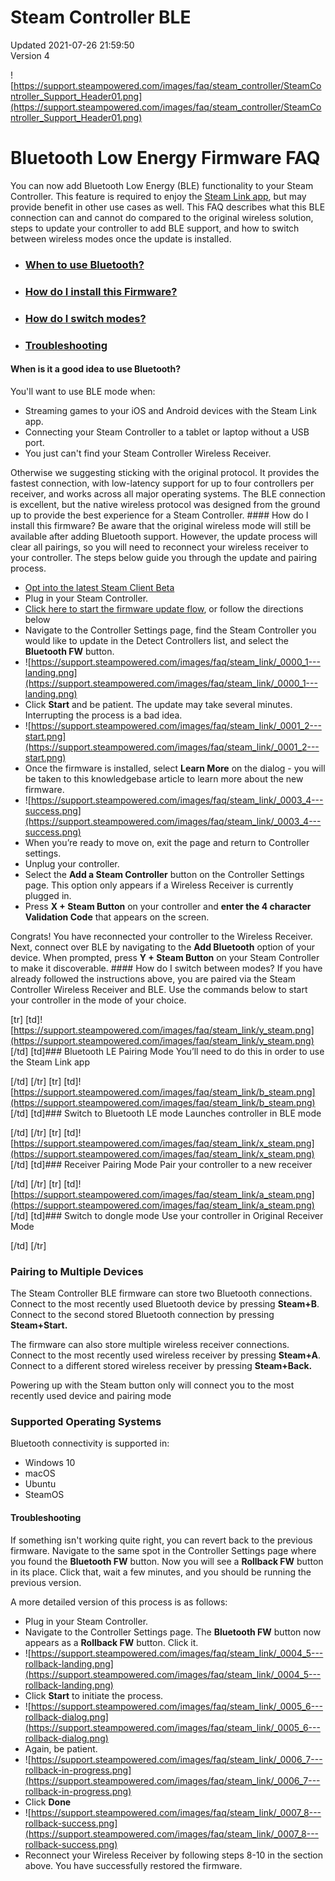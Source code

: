 # Steam Controller BLE
Updated 2021-07-26 21:59:50  
Version 4  

![https://support.steampowered.com/images/faq/steam_controller/SteamController_Support_Header01.png](https://support.steampowered.com/images/faq/steam_controller/SteamController_Support_Header01.png)  
  
# Bluetooth Low Energy Firmware FAQ
You can now add Bluetooth Low Energy (BLE) functionality to your Steam Controller. This feature is required to enjoy the [Steam Link app](https://store.steampowered.com/steamlink/about), but may provide benefit in other use cases as well. This FAQ describes what this BLE connection can and cannot do compared to the original wireless solution, steps to update your controller to add BLE support, and how to switch between wireless modes once the update is installed.  
  
* ### [When to use Bluetooth?](#use)
* ### [How do I install this Firmware?](#how)
* ### [How do I switch modes?](#switch)
* ### [Troubleshooting](#recover)
  
  
 #### When is it a good idea to use Bluetooth?
You'll want to use BLE mode when:  
* Streaming games to your iOS and Android devices with the Steam Link app.
* Connecting your Steam Controller to a tablet or laptop without a USB port.
* You just can't find your Steam Controller Wireless Receiver.
  
Otherwise we suggesting sticking with the original protocol. It provides the fastest connection, with low-latency support for up to four controllers per receiver, and works across all major operating systems. The BLE connection is excellent, but the native wireless protocol was designed from the ground up to provide the best experience for a Steam Controller.  #### How do I install this firmware?
Be aware that the original wireless mode will still be available after adding Bluetooth support. However, the update process will clear all pairings, so you will need to reconnect your wireless receiver to your controller. The steps below guide you through the update and pairing process.  
  
* [Opt into the latest Steam Client Beta](https://help.steampowered.com/en/faqs/view/276C-85A0-C531-AFA3)
* Plug in your Steam Controller.
* [Click here to start the firmware update flow](steam://UpdateFirmware), or follow the directions below
* Navigate to the Controller Settings page, find the Steam Controller you would like to update in the Detect Controllers list, and select the **Bluetooth FW** button.
* ![https://support.steampowered.com/images/faq/steam_link/_0000_1---landing.png](https://support.steampowered.com/images/faq/steam_link/_0000_1---landing.png)
* Click **Start** and be patient. The update may take several minutes. Interrupting the process is a bad idea.
* ![https://support.steampowered.com/images/faq/steam_link/_0001_2---start.png](https://support.steampowered.com/images/faq/steam_link/_0001_2---start.png)
* Once the firmware is installed, select **Learn More** on the dialog - you will be taken to this knowledgebase article to learn more about the new firmware.
* ![https://support.steampowered.com/images/faq/steam_link/_0003_4---success.png](https://support.steampowered.com/images/faq/steam_link/_0003_4---success.png)
* When you’re ready to move on, exit the page and return to Controller settings.
* Unplug your controller.
* Select the **Add a Steam Controller** button on the Controller Settings page. This option only appears if a Wireless Receiver is currently plugged in.
* Press **X + Steam Button** on your controller and **enter the 4 character Validation Code** that appears on the screen.
  
  
Congrats! You have reconnected your controller to the Wireless Receiver. Next, connect over BLE by navigating to the **Add Bluetooth** option of your device. When prompted, press **Y + Steam Button** on your Steam Controller to make it discoverable.   #### How do I switch between modes?
If you have already followed the instructions above, you are paired via the Steam Controller Wireless Receiver and BLE. Use the commands below to start your controller in the mode of your choice.  
  
[tr]  		[td]![https://support.steampowered.com/images/faq/steam_link/y_steam.png](https://support.steampowered.com/images/faq/steam_link/y_steam.png) [/td]	  			  		[td]### Bluetooth LE Pairing Mode
You’ll need to do this in order to use the Steam Link app  
  
[/td]	  	[/tr]		  	  	[tr]  		[td]![https://support.steampowered.com/images/faq/steam_link/b_steam.png](https://support.steampowered.com/images/faq/steam_link/b_steam.png) [/td]	  			  		[td]### Switch to Bluetooth LE mode
Launches controller in BLE mode  
  
[/td]	  	[/tr]			  				  		[tr]  		[td]![https://support.steampowered.com/images/faq/steam_link/x_steam.png](https://support.steampowered.com/images/faq/steam_link/x_steam.png) [/td]	  			  		[td]### Receiver Pairing Mode
Pair your controller to a new receiver  
  
[/td]	  	[/tr]		  	  [tr]  		[td]![https://support.steampowered.com/images/faq/steam_link/a_steam.png](https://support.steampowered.com/images/faq/steam_link/a_steam.png) [/td]	  			  		[td]### Switch to dongle mode
Use your controller in Original Receiver Mode  
  
[/td]	  [/tr]  
  
### Pairing to Multiple Devices
The Steam Controller BLE firmware can store two Bluetooth connections. Connect to the most recently used Bluetooth device by pressing **Steam+B**. Connect to the second stored Bluetooth connection by pressing **Steam+Start.**  
  
The firmware can also store multiple wireless receiver connections. Connect to the most recently used wireless receiver by pressing **Steam+A**. Connect to a different stored wireless receiver by pressing **Steam+Back.**  
  
Powering up with the Steam button only will connect you to the most recently used device and pairing mode  
  
### **Supported Operating Systems**
Bluetooth connectivity is supported in:  
  
* Windows 10
* macOS
* Ubuntu
* SteamOS
    
  
 #### Troubleshooting
If something isn't working quite right, you can revert back to the previous firmware. Navigate to the same spot in the Controller Settings page where you found the **Bluetooth FW** button. Now you will see a **Rollback FW** button in its place. Click that, wait a few minutes, and you should be running the previous version.  
  
A more detailed version of this process is as follows:  
  
* Plug in your Steam Controller.
* Navigate to the Controller Settings page. The **Bluetooth FW** button now appears as a **Rollback FW** button. Click it.
* ![https://support.steampowered.com/images/faq/steam_link/_0004_5---rollback-landing.png](https://support.steampowered.com/images/faq/steam_link/_0004_5---rollback-landing.png)
* Click **Start** to initiate the process.
* ![https://support.steampowered.com/images/faq/steam_link/_0005_6---rollback-dialog.png](https://support.steampowered.com/images/faq/steam_link/_0005_6---rollback-dialog.png)
* Again, be patient.
* ![https://support.steampowered.com/images/faq/steam_link/_0006_7---rollback-in-progress.png](https://support.steampowered.com/images/faq/steam_link/_0006_7---rollback-in-progress.png)
* Click **Done**
* ![https://support.steampowered.com/images/faq/steam_link/_0007_8---rollback-success.png](https://support.steampowered.com/images/faq/steam_link/_0007_8---rollback-success.png)
* Reconnect your Wireless Receiver by following steps 8-10 in the section above. You have successfully restored the firmware.
